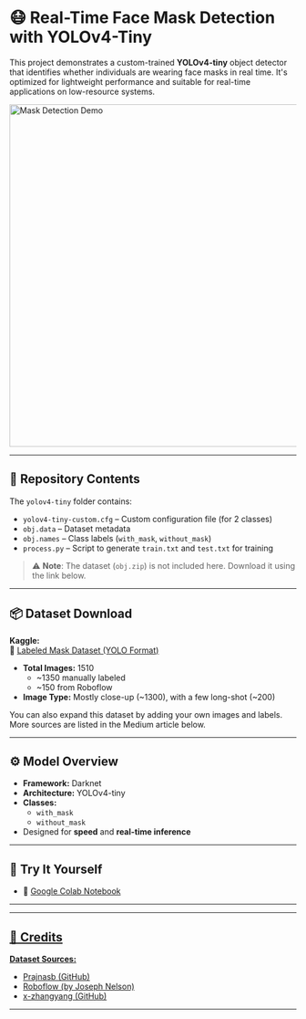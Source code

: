 # 😷 Real-Time Face Mask Detection with YOLOv4-Tiny

This project demonstrates a custom-trained **YOLOv4-tiny** object detector that identifies whether individuals are wearing face masks in real time. It's optimized for lightweight performance and suitable for real-time applications on low-resource systems.

<p>
  <img src="https://github.com/kwijesinghe97/CUSTOM-YOLOv4-Tiny-Model-for-Face-Mask-Detection-in-Real-Time/blob/main/demo.gif?raw=true" alt="Mask Detection Demo" width="600"/>
</p>


---

## 📁 Repository Contents

The `yolov4-tiny` folder contains:
- `yolov4-tiny-custom.cfg` – Custom configuration file (for 2 classes)
- `obj.data` – Dataset metadata
- `obj.names` – Class labels (`with_mask`, `without_mask`)
- `process.py` – Script to generate `train.txt` and `test.txt` for training

> ⚠️ **Note**: The dataset (`obj.zip`) is not included here. Download it using the link below.

---

## 📦 Dataset Download

**Kaggle:**  
🔗 [Labeled Mask Dataset (YOLO Format)](https://www.kaggle.com/techzizou/labeled-mask-dataset-yolo-darknet)

- **Total Images:** 1510  
  - ~1350 manually labeled  
  - ~150 from Roboflow
- **Image Type:** Mostly close-up (~1300), with a few long-shot (~200)

You can also expand this dataset by adding your own images and labels. More sources are listed in the Medium article below.

---

## ⚙️ Model Overview

- **Framework:** Darknet  
- **Architecture:** YOLOv4-tiny  
- **Classes:**  
  - `with_mask`  
  - `without_mask`  
- Designed for **speed** and **real-time inference**

---

## 🚀 Try It Yourself

- 📔 [Google Colab Notebook](https://drive.google.com/file/d/1mhg7imcCQNVfmQsyU3H060uN9CWXJ-OH/view?usp=sharing)  


---
<p align="center">
  <a href="https://github.com/kwijesinghe97/CUSTOM-YOLOv4-Tiny-Model-for-Face-Mask-Detection-in-Real-Time/blob/main/demo2.avi?raw=true">
</p>

---

## 🙌 Credits

**Dataset Sources:**
- Prajnasb (GitHub)  
- Roboflow (by Joseph Nelson)  
- x-zhangyang (GitHub)

---
